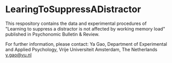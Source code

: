 # LearingToSuppressADistractor
This respository contains the data and experimental procedures of "Learning to suppress a distractor is not affected by working memory load" published in Psychonomic Bulletin & Review.

For further information, please contact:
Ya Gao,
Department of Experimental and Applied Psychology,
Vrije Universiteit Amsterdam,
The Netherlands
y.gao@vu.nl 

